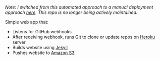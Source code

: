 _Note: I switched from this automated approach to a manual deployment approach [here](https://github.com/blab/blotter-deploy). This repo is no longer being actively maintained._

Simple web app that:

* Listens for GitHub webhooks
* After receiving webhook, runs Git to clone or update repos on [Heroku](http://www.heroku.com/) server
* Builds website using [Jekyll](http://jekyllrb.com/)
* Pushes website to [Amazon S3](http://aws.amazon.com/s3/)
